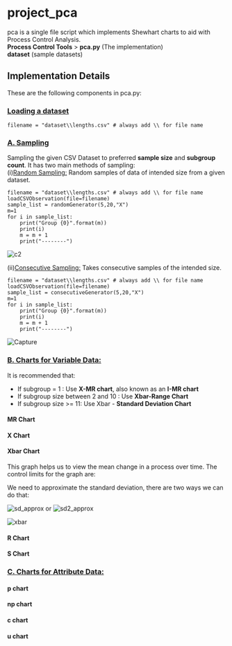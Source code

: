 # project_pca
pca is a single file script which implements Shewhart charts to aid with Process Control Analysis.<br>
**Process Control Tools** > **pca.py** (The implementation) <br>
**dataset** (sample datasets) <br>

## Implementation Details
These are the following components in pca.py:
### <ins> **Loading a dataset** </ins>
```
filename = "dataset\\lengths.csv" # always add \\ for file name
```
### <ins>**A. Sampling**</ins>
Sampling the given CSV Dataset to preferred **sample size** and **subgroup count**. It has two main methods of sampling:<br>
(i)<ins>Random Sampling:</ins>  Random samples of data of intended size from  a given dataset.<br>
```
filename = "dataset\\lengths.csv" # always add \\ for file name 
loadCSVObservation(file=filename)
sample_list = randomGenerator(5,20,"X")
m=1
for i in sample_list:
    print("Group {0}".format(m))
    print(i)
    m = m + 1
    print("--------")
```
![c2](https://github.com/Optmze/project_pca/assets/95652520/a65bb609-6c44-436d-82e0-d75f38d84135)

(ii)<ins>Consecutive Sampling:</ins> Takes consecutive samples of the intended size.
```
filename = "dataset\\lengths.csv" # always add \\ for file name 
loadCSVObservation(file=filename)
sample_list = consecutiveGenerator(5,20,"X")
m=1
for i in sample_list:
    print("Group {0}".format(m))
    print(i)
    m = m + 1
    print("--------")
```
![Capture](https://github.com/Optmze/project_pca/assets/95652520/9d4e96bf-7cea-41ee-a9f7-be7ad2bf31ae)

### <ins>**B. Charts for Variable Data:**<ins>
It is recommended that:
 - If subgroup = 1 : Use **X-MR chart**, also known as an **I-MR chart**
 - If subgroup size between 2 and 10 : Use **Xbar-Range Chart**
 - If subgroup size >= 11: Use Xbar - **Standard Deviation Chart**

#### **MR Chart**

#### **X Chart**

#### **Xbar Chart**
This graph helps us to view the mean change in a process over time. The control limits for the graph are:

We need to approximate the standard deviation, there are two ways we can do that:

![sd_approx](https://github.com/Optmze/project_pca/assets/95652520/abc20f48-ea32-4de9-9701-8a3f6c3765b7)
or
![sd2_approx](https://github.com/Optmze/project_pca/assets/95652520/d0d9492d-4e9c-4b5c-825a-458f0daec230)

![xbar](https://github.com/Optmze/project_pca/assets/95652520/9d2a4400-ad59-4aaf-ba52-059df66e80ae)

#### **R Chart**

#### **S Chart**

### <ins>**C. Charts for Attribute Data:**<ins>

#### **p chart**

#### **np chart**

#### **c chart**

#### **u chart**
   
   
  

